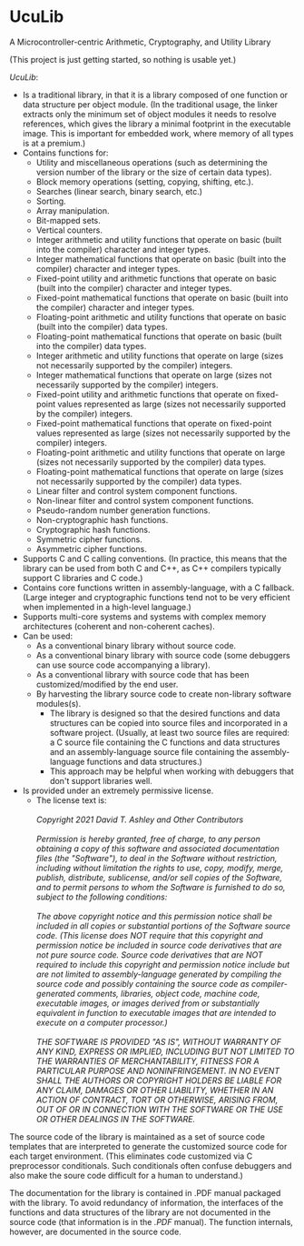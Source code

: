# UcuLib
A Microcontroller-centric Arithmetic, Cryptography, and Utility Library

(This project is just getting started, so nothing is usable yet.)

*UcuLib*:
- Is a traditional library, in that it is a library composed of one function
  or data structure per object module.  (In the traditional usage, the
  linker extracts only the minimum set of object modules it needs to
  resolve references, which gives the library a minimal footprint in
  the executable image.  This is important for embedded work, where memory
  of all types is at a premium.)
- Contains functions for:
  - Utility and miscellaneous operations (such as determining the
    version number of the library or the size of certain data types).
  - Block memory operations (setting, copying, shifting, etc.).
  - Searches (linear search, binary search, etc.)
  - Sorting.
  - Array manipulation.
  - Bit-mapped sets.
  - Vertical counters.
  - Integer arithmetic and utility functions that operate on basic
    (built into the compiler) character and integer types.
  - Integer mathematical functions that operate on basic
    (built into the compiler) character and integer types.
  - Fixed-point utility and arithmetic functions that operate on basic
    (built into the compiler) character and integer types.
  - Fixed-point mathematical functions that operate on basic
    (built into the compiler) character and integer types.
  - Floating-point arithmetic and utility functions that operate on
    basic (built into the compiler) data types.
  - Floating-point mathematical functions that operate on
    basic (built into the compiler) data types.
  - Integer arithmetic and utility functions that operate on large
    (sizes not necessarily supported by the compiler) integers.
  - Integer mathematical functions that operate on large
    (sizes not necessarily supported by the compiler) integers.
  - Fixed-point utility and arithmetic functions that operate on fixed-point
    values represented as large (sizes not necessarily supported by the
    compiler) integers.
  - Fixed-point mathematical functions that operate on fixed-point
    values represented as large (sizes not necessarily supported by the
    compiler) integers.
  - Floating-point arithmetic and utility functions that operate on
    large (sizes not necessarily supported by the compiler) data types.
  - Floating-point mathematical functions that operate on
    large (sizes not necessarily supported by the compiler) data types.
  - Linear filter and control system component functions.
  - Non-linear filter and control system component functions.
  - Pseudo-random number generation functions.
  - Non-cryptographic hash functions.
  - Cryptographic hash functions.
  - Symmetric cipher functions.
  - Asymmetric cipher functions.
- Supports C and C calling conventions.  (In practice, this means that the
  library can be used from both C and C++, as C++ compilers typically
  support C libraries and C code.)
- Contains core functions written in assembly-language, with a C fallback.
  (Large integer and cryptographic functions tend not to be very efficient
  when implemented in a high-level language.)
- Supports multi-core systems and systems with complex memory architectures (coherent
  and non-coherent caches).
- Can be used:
  - As a conventional binary library without source code.
  - As a conventional binary library with source code (some debuggers can use
    source code accompanying a library).
  - As a conventional library with source code that has been customized/modified
    by the end user.
  - By harvesting the library source code to create non-library software modules(s).
    - The library is designed so that the desired functions and data structures
      can be copied into source files and incorporated in a software project.
      (Usually, at least two source files are required:  a C source file
      containing the C functions and data structures and an assembly-language
      source file containing the assembly-language functions and data
      structures.)
    - This approach may be helpful when working with debuggers that don't
      support libraries well.
- Is provided under an extremely permissive license.
  - The license text is:<br><br>
    *Copyright 2021 David T. Ashley and Other Contributors<br><br>
    Permission is hereby granted, free of charge, to any person obtaining a copy of
    this software and associated documentation files (the "Software"), to deal
    in the Software without restriction, including without limitation the rights to
    use, copy, modify, merge, publish, distribute, sublicense, and/or sell copies
    of the Software, and to permit persons to whom the Software is furnished
    to do so, subject to the following conditions:<br><br>
    The above copyright notice and this permission notice shall be included in all
    copies or substantial portions of the Software source code.  (This license does
    NOT require that this copyright and permission notice be included in source
    code derivatives that are not pure source code.  Source code derivatives
    that are NOT required to include this copyright and permission notice
    include but are not limited to
    assembly-language generated by compiling the source code and possibly
    containing the source code as compiler-generated comments, libraries, object code,
    machine code,
    executable images, or images derived from or substantially equivalent in
    function to executable images that are intended to execute on a computer
    processor.)<br><br>
    THE SOFTWARE IS PROVIDED "AS IS", WITHOUT WARRANTY OF ANY KIND, EXPRESS OR
    IMPLIED, INCLUDING BUT NOT LIMITED TO THE WARRANTIES OF MERCHANTABILITY,
    FITNESS FOR A PARTICULAR PURPOSE AND NONINFRINGEMENT. IN NO EVENT SHALL THE
    AUTHORS OR COPYRIGHT HOLDERS BE LIABLE FOR ANY CLAIM, DAMAGES OR OTHER
    LIABILITY, WHETHER IN AN ACTION OF CONTRACT, TORT OR OTHERWISE, ARISING
    FROM, OUT OF OR IN CONNECTION WITH THE SOFTWARE OR THE USE OR OTHER
    DEALINGS IN THE SOFTWARE.*

The source code of the library is maintained as a set of source code templates that are interpreted
to generate the customized source code for each target environment.  (This eliminates
code customized via C preprocessor conditionals.  Such conditionals often confuse
debuggers and also make the soure code difficult for a human to understand.)

The documentation for the library is contained in .PDF manual packaged with the library.  To avoid
redundancy of information, the interfaces of the functions and data structures of the library
are not documented in the source code (that information is in the *.PDF* manual).  The function
internals, however, are documented in the source code.

